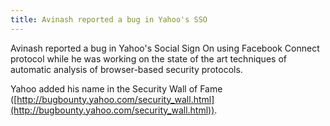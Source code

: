 ```yaml
---
title: Avinash reported a bug in Yahoo's SSO
---
```


Avinash reported a bug in Yahoo's Social Sign On using Facebook Connect protocol while he was working on the state of the art techniques of automatic analysis of browser-based security protocols.

Yahoo added his name in the Security Wall of Fame ([http://bugbounty.yahoo.com/security_wall.html](http://bugbounty.yahoo.com/security_wall.html)).